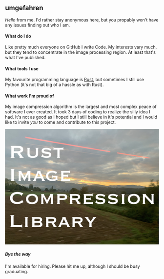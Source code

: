 ## umgefahren

_Hello_ from me. I'd rather stay anonymous here, but you propably won't have any issues finding out who I am.

#### What do I do

Like pretty much everyone on GitHub I write Code. My interests vary much, but they tend to concentrate in the image processing region. At least that's what I've published.

#### What tools I use

My favourite programming language is [Rust](https://www.rust-lang.org), but sometimes I still use Python (it's not that big of a hassle as with Rust).

#### What work I'm proud of

My image compression algorithm is the largest and most complex peace of software I ever created. It took 3 days of coding to realize the silly idea I had. It's not as good as I hoped but I still believe in it's potential and I would like to invite *you* to come and contribute to this project.

[![Comp Link Img](https://github.com/umgefahren/umgefahren.github.io/blob/main/preview_pic_with_writing.png?raw=true)](https://github.com/umgefahren/image-comp-lib-rust)

##### Bye the way

I'm available for hiring. Please hit me up, although I should be busy graduating.

